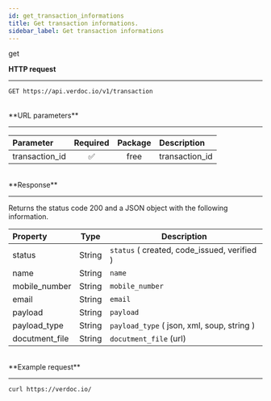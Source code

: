```yaml
---
id: get_transaction_informations
title: Get transaction informations.
sidebar_label: Get transaction informations
---
```


<span class="badges get">get</span>
<br/>

**HTTP request**

---

```bash
GET https://api.verdoc.io/v1/transaction
```

<br/>
**URL parameters**

---

| Parameter      | Required | Package | Description    |
| :------------- | :------: | :-----: | :------------- |
| transaction_id |    ✅    |  free   | transaction_id |

<br/>
**Response**

---

Returns the status code 200 and a JSON object with the following information.

| Property       |  Type  | Description                                 |
| :------------- | :----: | ------------------------------------------- |
| status         | String | `status` ( created, code_issued, verified ) |
| name           | String | `name`                                      |
| mobile_number  | String | `mobile_number`                             |
| email          | String | `email`                                     |
| payload        | String | `payload`                                   |
| payload_type   | String | `payload_type` ( json, xml, soup, string )  |
| docutment_file | String | `docutment_file` (url)                      |

<br/>
**Example request**

---

```bash
curl https://verdoc.io/
```
